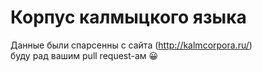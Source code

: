 # Корпус калмыцкого языка   
Данные были спарсенны с сайта (http://kalmcorpora.ru/)  
буду рад вашим pull request-ам 😀
